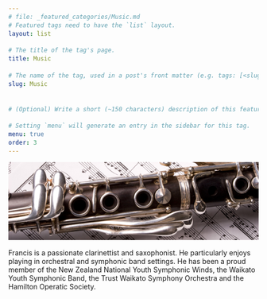 ```yaml
---
# file: _featured_categories/Music.md
# Featured tags need to have the `list` layout.
layout: list

# The title of the tag's page.
title: Music

# The name of the tag, used in a post's front matter (e.g. tags: [<slug>]).
slug: Music


# (Optional) Write a short (~150 characters) description of this featured tag.

# Setting `menu` will generate an entry in the sidebar for this tag.
menu: true
order: 3
---
```

![image blackboard banner here](/assets/img/clarinet-header.jpg)
 
Francis is a passionate clarinettist and saxophonist. He particularly enjoys playing in orchestral and symphonic band settings. He has been a proud member of the New Zealand National Youth Symphonic Winds, the Waikato Youth Symphonic Band, the Trust Waikato Symphony Orchestra and the Hamilton Operatic Society.
